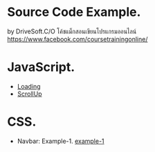 # Source Code Example.

by DriveSoft.C/O
โค้ชแม็กสอนเขียนโปรแกรมออนไลน์ https://www.facebook.com/coursetrainingonline/

# JavaScript.

- [Loading](https://github.com/eakkabin/source-code-example/tree/master/javascript/loading)
- [ScrollUp](https://github.com/eakkabin/source-code-example/tree/master/javascript/scrollup)

# CSS.

- Navbar: Example-1. [example-1](https://github.com/eakkabin/source-code-example/tree/master/css/navbar/example-1)